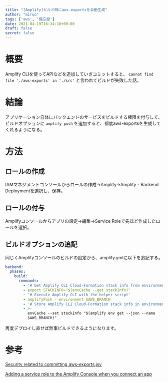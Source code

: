 ```yaml
---
title: "[Amplify]ビルド時にaws-exportsを自動生成"
author: "miruo"
tags: ['aws', '備忘録']
date: 2021-04-19T16:34:10+09:00
draft: false
secret: false
---
```


# 概要
Amplify CLIを使ってAPIなどを追加していざコミットすると、 ```Cannot find file './aws-exports' in './src'``` と言われてビルドが失敗した話。

# 結論
アプリケーション自体にバックエンドのサービスをビルドする権限を付与して、ビルドオプションに ```amplify push``` を追加すると、都度aws-exportsを生成してくれるようになる。

# 方法
## ロールの作成
IAMマネジメントコンソールからロールの作成->Amplify->Amplify - Backend Deploymentを選択し、保存。

## ロールの付与
Amplifyコンソールからアプリの設定->編集->Service Roleで先ほど作成したロールを選択。

## ビルドオプションの追記
同じくAmplifyコンソールのビルドの設定から、amplify.ymlに以下を追記する。

```yaml
backend:
  phases:
    build:
      commands:
        - '# Get Amplify CLI Cloud-Formation stack info from environment cache'
        - export STACKINFO="$(envCache --get stackInfo)"
        - '# Execute Amplify CLI with the helper script'
        - amplifyPush --environment $AWS_BRANCH
        - '# Store Amplify CLI Cloud-Formation stack info in environment cache'
        - >-
          envCache --set stackInfo "$(amplify env get --json --name
          $AWS_BRANCH)"
```

再度デプロイし直せば無事ビルドできるようになります。

# 参考
[Security related to committing aws-exports.jsv](https://github.com/aws-amplify/amplify-cli/issues/754)

[Adding a service role to the Amplify Console when you connect an app](https://docs.aws.amazon.com/ja_jp/amplify/latest/userguide/how-to-service-role-amplify-console.html)
